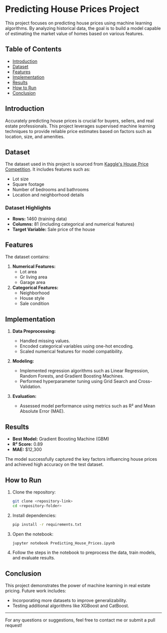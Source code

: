 # Predicting House Prices Project

This project focuses on predicting house prices using machine learning algorithms. By analyzing historical data, the goal is to build a model capable of estimating the market value of homes based on various features.

## Table of Contents
- [Introduction](#introduction)
- [Dataset](#dataset)
- [Features](#features)
- [Implementation](#implementation)
- [Results](#results)
- [How to Run](#how-to-run)
- [Conclusion](#conclusion)

## Introduction
Accurately predicting house prices is crucial for buyers, sellers, and real estate professionals. This project leverages supervised machine learning techniques to provide reliable price estimates based on factors such as location, size, and amenities.

## Dataset
The dataset used in this project is sourced from [Kaggle's House Price Competition](https://www.kaggle.com/c/house-prices-advanced-regression-techniques). It includes features such as:
- Lot size
- Square footage
- Number of bedrooms and bathrooms
- Location and neighborhood details

### Dataset Highlights
- **Rows:** 1460 (training data)
- **Columns:** 81 (including categorical and numerical features)
- **Target Variable:** Sale price of the house

## Features
The dataset contains:
1. **Numerical Features:**
   - Lot area
   - Gr living area
   - Garage area
2. **Categorical Features:**
   - Neighborhood
   - House style
   - Sale condition

## Implementation
1. **Data Preprocessing:**
   - Handled missing values.
   - Encoded categorical variables using one-hot encoding.
   - Scaled numerical features for model compatibility.

2. **Modeling:**
   - Implemented regression algorithms such as Linear Regression, Random Forests, and Gradient Boosting Machines.
   - Performed hyperparameter tuning using Grid Search and Cross-Validation.

3. **Evaluation:**
   - Assessed model performance using metrics such as R² and Mean Absolute Error (MAE).

## Results
- **Best Model:** Gradient Boosting Machine (GBM)
- **R² Score:** 0.89
- **MAE:** $12,300

The model successfully captured the key factors influencing house prices and achieved high accuracy on the test dataset.

## How to Run
1. Clone the repository:
   ```bash
   git clone <repository-link>
   cd <repository-folder>
   ```
2. Install dependencies:
   ```bash
   pip install -r requirements.txt
   ```
3. Open the notebook:
   ```bash
   jupyter notebook Predicting_House_Prices.ipynb
   ```
4. Follow the steps in the notebook to preprocess the data, train models, and evaluate results.

## Conclusion
This project demonstrates the power of machine learning in real estate pricing. Future work includes:
- Incorporating more datasets to improve generalizability.
- Testing additional algorithms like XGBoost and CatBoost.

---
For any questions or suggestions, feel free to contact me or submit a pull request!

